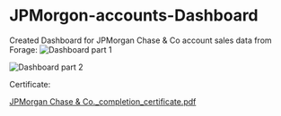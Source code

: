 # JPMorgon-accounts-Dashboard
Created Dashboard for JPMorgan Chase &amp; Co account sales data from Forage: 
![Dashboard part 1](https://github.com/UttamAdha96/JPMorgon-accounts-Dashboard/assets/101659796/48695d09-5669-46ad-8b70-916527cbe69f)

![Dashboard part 2](https://github.com/UttamAdha96/JPMorgon-accounts-Dashboard/assets/101659796/529fc595-84a8-495d-8ca3-c6079cea5862)


Certificate: 

[JPMorgan Chase & Co._completion_certificate.pdf](https://github.com/UttamAdha96/JPMorgon-accounts-Dashboard/files/14150014/JPMorgan.Chase.Co._completion_certificate.pdf)


